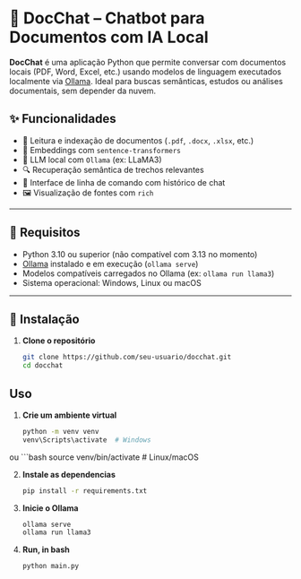 # 📄 DocChat – Chatbot para Documentos com IA Local

**DocChat** é uma aplicação Python que permite conversar com documentos locais (PDF, Word, Excel, etc.) usando modelos de linguagem executados localmente via [Ollama](https://ollama.com). Ideal para buscas semânticas, estudos ou análises documentais, sem depender da nuvem.

## ✨ Funcionalidades

- 📂 Leitura e indexação de documentos (`.pdf`, `.docx`, `.xlsx`, etc.)
- 🧠 Embeddings com `sentence-transformers`
- 🤖 LLM local com `Ollama` (ex: LLaMA3)
- 🔍 Recuperação semântica de trechos relevantes
- 💬 Interface de linha de comando com histórico de chat
- 🖼️ Visualização de fontes com `rich`

---

## 🚀 Requisitos

- Python 3.10 ou superior (não compatível com 3.13 no momento)
- [Ollama](https://ollama.com) instalado e em execução (`ollama serve`)
- Modelos compatíveis carregados no Ollama (ex: `ollama run llama3`)
- Sistema operacional: Windows, Linux ou macOS

---

## 🔧 Instalação

1. **Clone o repositório**
   ```bash
   git clone https://github.com/seu-usuario/docchat.git
   cd docchat


## Uso

1. **Crie um ambiente virtual**
    ``` bash 
    python -m venv venv
    venv\Scripts\activate  # Windows
ou
    ```bash
    source venv/bin/activate  # Linux/macOS

2. **Instale as dependencias**
    ```bash
    pip install -r requirements.txt

3. **Inicie o Ollama**
    ```bash
    ollama serve
    ollama run llama3

4. **Run, in bash**
    ```bash
    python main.py
